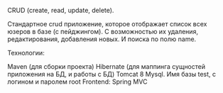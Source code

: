 CRUD (create, read, update, delete).

Стандартное crud приложение, которое отображает список всех юзеров в базе (с пейджингом). С возможностью их удаления, редактирования, добавления новых. И поиска по полю name.

Технологии:

Maven (для сборки проекта)
Hibernate (для маппинга сущностей приложения на БД, и работы с БД)
Tomcat 8
Mysql. Имя базы test, с логином и паролем root
Frontend: Spring MVC

